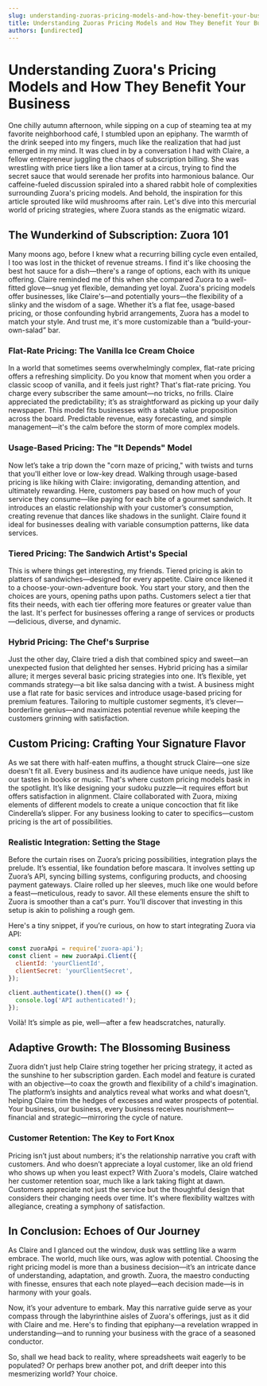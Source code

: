 ```yaml
---
slug: understanding-zuoras-pricing-models-and-how-they-benefit-your-business
title: Understanding Zuoras Pricing Models and How They Benefit Your Business
authors: [undirected]
---
```



# Understanding Zuora's Pricing Models and How They Benefit Your Business

One chilly autumn afternoon, while sipping on a cup of steaming tea at my favorite neighborhood café, I stumbled upon an epiphany. The warmth of the drink seeped into my fingers, much like the realization that had just emerged in my mind. It was clued in by a conversation I had with Claire, a fellow entrepreneur juggling the chaos of subscription billing. She was wrestling with price tiers like a lion tamer at a circus, trying to find the secret sauce that would serenade her profits into harmonious balance. Our caffeine-fueled discussion spiraled into a shared rabbit hole of complexities surrounding Zuora's pricing models. And behold, the inspiration for this article sprouted like wild mushrooms after rain. Let's dive into this mercurial world of pricing strategies, where Zuora stands as the enigmatic wizard.

## The Wunderkind of Subscription: Zuora 101

Many moons ago, before I knew what a recurring billing cycle even entailed, I too was lost in the thicket of revenue streams. I find it's like choosing the best hot sauce for a dish—there's a range of options, each with its unique offering. Claire reminded me of this when she compared Zuora to a well-fitted glove—snug yet flexible, demanding yet loyal. Zuora's pricing models offer businesses, like Claire's—and potentially yours—the flexibility of a slinky and the wisdom of a sage. Whether it’s a flat fee, usage-based pricing, or those confounding hybrid arrangements, Zuora has a model to match your style. And trust me, it's more customizable than a “build-your-own-salad” bar.

### Flat-Rate Pricing: The Vanilla Ice Cream Choice

In a world that sometimes seems overwhelmingly complex, flat-rate pricing offers a refreshing simplicity. Do you know that moment when you order a classic scoop of vanilla, and it feels just right? That's flat-rate pricing. You charge every subscriber the same amount—no tricks, no frills. Claire appreciated the predictability; it’s as straightforward as picking up your daily newspaper. This model fits businesses with a stable value proposition across the board. Predictable revenue, easy forecasting, and simple management—it's the calm before the storm of more complex models.

### Usage-Based Pricing: The "It Depends" Model

Now let’s take a trip down the "corn maze of pricing," with twists and turns that you'll either love or low-key dread. Walking through usage-based pricing is like hiking with Claire: invigorating, demanding attention, and ultimately rewarding. Here, customers pay based on how much of your service they consume—like paying for each bite of a gourmet sandwich. It introduces an elastic relationship with your customer’s consumption, creating revenue that dances like shadows in the sunlight. Claire found it ideal for businesses dealing with variable consumption patterns, like data services.

### Tiered Pricing: The Sandwich Artist's Special

This is where things get interesting, my friends. Tiered pricing is akin to platters of sandwiches—designed for every appetite. Claire once likened it to a choose-your-own-adventure book. You start your story, and then the choices are yours, opening paths upon paths. Customers select a tier that fits their needs, with each tier offering more features or greater value than the last. It's perfect for businesses offering a range of services or products—delicious, diverse, and dynamic.

### Hybrid Pricing: The Chef's Surprise

Just the other day, Claire tried a dish that combined spicy and sweet—an unexpected fusion that delighted her senses. Hybrid pricing has a similar allure; it merges several basic pricing strategies into one. It’s flexible, yet commands strategy—a bit like salsa dancing with a twist. A business might use a flat rate for basic services and introduce usage-based pricing for premium features. Tailoring to multiple customer segments, it’s clever—borderline genius—and maximizes potential revenue while keeping the customers grinning with satisfaction.

## Custom Pricing: Crafting Your Signature Flavor

As we sat there with half-eaten muffins, a thought struck Claire—one size doesn't fit all. Every business and its audience have unique needs, just like our tastes in books or music. That's where custom pricing models bask in the spotlight. It’s like designing your sudoku puzzle—it requires effort but offers satisfaction in alignment. Claire collaborated with Zuora, mixing elements of different models to create a unique concoction that fit like Cinderella’s slipper. For any business looking to cater to specifics—custom pricing is the art of possibilities.

### Realistic Integration: Setting the Stage

Before the curtain rises on Zuora’s pricing possibilities, integration plays the prelude. It’s essential, like foundation before mascara. It involves setting up Zuora’s API, syncing billing systems, configuring products, and choosing payment gateways. Claire rolled up her sleeves, much like one would before a feast—meticulous, ready to savor. All these elements ensure the shift to Zuora is smoother than a cat's purr. You’ll discover that investing in this setup is akin to polishing a rough gem.

Here's a tiny snippet, if you’re curious, on how to start integrating Zuora via API:

```javascript
const zuoraApi = require('zuora-api');
const client = new zuoraApi.Client({
  clientId: 'yourClientId',
  clientSecret: 'yourClientSecret',
});

client.authenticate().then(() => {
  console.log('API authenticated!');
});
```

Voilà! It’s simple as pie, well—after a few headscratches, naturally.

## Adaptive Growth: The Blossoming Business

Zuora didn’t just help Claire string together her pricing strategy, it acted as the sunshine to her subscription garden. Each model and feature is curated with an objective—to coax the growth and flexibility of a child's imagination. The platform’s insights and analytics reveal what works and what doesn’t, helping Claire trim the hedges of excesses and water prospects of potential. Your business, our business, every business receives nourishment—financial and strategic—mirroring the cycle of nature.

### Customer Retention: The Key to Fort Knox

Pricing isn’t just about numbers; it's the relationship narrative you craft with customers. And who doesn’t appreciate a loyal customer, like an old friend who shows up when you least expect? With Zuora's models, Claire watched her customer retention soar, much like a lark taking flight at dawn. Customers appreciate not just the service but the thoughtful design that considers their changing needs over time. It's where flexibility waltzes with allegiance, creating a symphony of satisfaction.

## In Conclusion: Echoes of Our Journey

As Claire and I glanced out the window, dusk was settling like a warm embrace. The world, much like ours, was aglow with potential. Choosing the right pricing model is more than a business decision—it’s an intricate dance of understanding, adaptation, and growth. Zuora, the maestro conducting with finesse, ensures that each note played—each decision made—is in harmony with your goals.

Now, it’s your adventure to embark. May this narrative guide serve as your compass through the labyrinthine aisles of Zuora's offerings, just as it did with Claire and me. Here's to finding that epiphany—a revelation wrapped in understanding—and to running your business with the grace of a seasoned conductor.

So, shall we head back to reality, where spreadsheets wait eagerly to be populated? Or perhaps brew another pot, and drift deeper into this mesmerizing world? Your choice.